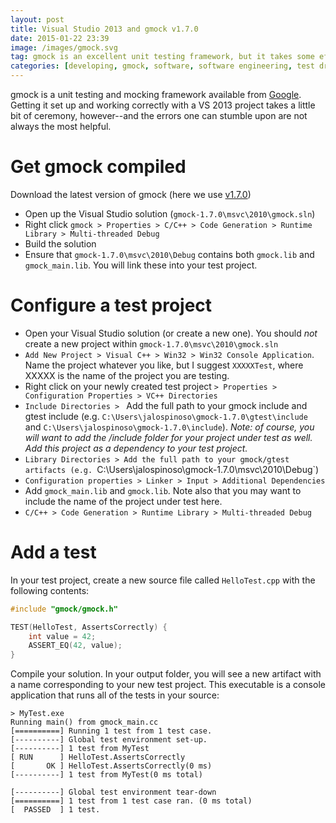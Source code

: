 ```yaml
---
layout: post
title: Visual Studio 2013 and gmock v1.7.0
date: 2015-01-22 23:39
image: /images/gmock.svg
tag: gmock is an excellent unit testing framework, but it takes some effort to get setup
categories: [developing, gmock, software, software engineering, test driven development, visual studio]
---
```

[1]: https://code.google.com/p/googlemock/
[2]: https://code.google.com/p/googlemock/downloads/detail?name=gmock-1.7.0.zip

gmock is a unit testing and mocking framework available from [Google][1]. Getting it set up and working correctly with a VS 2013 project takes a little bit of ceremony, however--and the errors one can stumble upon are not always the most helpful.

Get gmock compiled
==
Download the latest version of gmock (here we use [v1.7.0][2])

* Open up the Visual Studio solution (`gmock-1.7.0\msvc\2010\gmock.sln`)
* Right click `gmock > Properties > C/C++ > Code Generation > Runtime Library > Multi-threaded Debug`
* Build the solution
* Ensure that `gmock-1.7.0\msvc\2010\Debug` contains both `gmock.lib` and `gmock_main.lib`. You will link these into your test project.

Configure a test project
==

* Open your Visual Studio solution (or create a new one). You should *not* create a new project within `gmock-1.7.0\msvc\2010\gmock.sln`
* `Add New Project > Visual C++ > Win32 > Win32 Console Application`. Name the project whatever you like, but I suggest `XXXXXTest`, where XXXXX is the name of the project you are testing.
* Right click on your newly created test project `> Properties > Configuration Properties > VC++ Directories`
* `Include Directories > ` Add the full path to your gmock include and gtest include (e.g. `C:\Users\jalospinoso\gmock-1.7.0\gtest\include` and `C:\Users\jalospinoso\gmock-1.7.0\include`). *Note: of course, you will want to add the /include folder for your project under test as well. Add this project as a dependency to your test project.*
* `Library Directories > Add the full path to your gmock/gtest artifacts (e.g. `C:\Users\jalospinoso\gmock-1.7.0\msvc\2010\Debug`)
* `Configuration properties > Linker > Input > Additional Dependencies`
* Add `gmock_main.lib` and `gmock.lib`. Note also that you may want to include the name of the project under test here.
* `C/C++ > Code Generation > Runtime Library > Multi-threaded Debug`

Add a test
==

In your test project, create a new source file called `HelloTest.cpp` with the following contents:

```c
#include "gmock/gmock.h"

TEST(HelloTest, AssertsCorrectly) {
	int value = 42;
	ASSERT_EQ(42, value);
}
```

Compile your solution. In your output folder, you will see a new artifact with a name corresponding to your new test project. This executable is a console application that runs all of the tests in your source:

```
> MyTest.exe
Running main() from gmock_main.cc
[==========] Running 1 test from 1 test case.
[----------] Global test environment set-up.
[----------] 1 test from MyTest
[ RUN      ] HelloTest.AssertsCorrectly
[       OK ] HelloTest.AssertsCorrectly(0 ms)
[----------] 1 test from MyTest(0 ms total)

[----------] Global test environment tear-down
[==========] 1 test from 1 test case ran. (0 ms total)
[  PASSED  ] 1 test.
```
